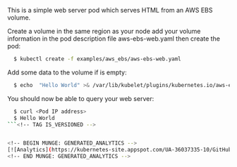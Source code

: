 <!-- BEGIN MUNGE: UNVERSIONED_WARNING -->


<!-- END MUNGE: UNVERSIONED_WARNING -->
This is a simple web server pod which serves HTML from an AWS EBS
volume.

Create a volume in the same region as your node add your volume
information in the pod description file aws-ebs-web.yaml then create
the pod:

```sh
  $ kubectl create -f examples/aws_ebs/aws-ebs-web.yaml
```

Add some data to the volume if is empty:

```sh
  $ echo  "Hello World" >& /var/lib/kubelet/plugins/kubernetes.io/aws-ebs/mounts/aws/{Region}/{Volume ID}/index.html
```

You should now be able to query your web server:

```sh
  $ curl <Pod IP address>
  $ Hello World
```<!-- TAG IS_VERSIONED -->


<!-- BEGIN MUNGE: GENERATED_ANALYTICS -->
[![Analytics](https://kubernetes-site.appspot.com/UA-36037335-10/GitHub/examples/aws_ebs/README.md?pixel)]()
<!-- END MUNGE: GENERATED_ANALYTICS -->
